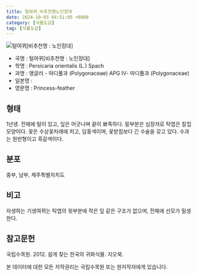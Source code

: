 ```yaml
---
title: 털여뀌_비추천명노인장대
date: 2024-10-03 04:51:05 +0800
category: [식물도감]
tag: [식물도감]
---
```




![털여뀌[비추천명 : 노인장대]](/fileUpload/plants/basic/Polygonaceae/Persicaria/19994/1_th2.JPG)
- 국명 : 털여뀌[비추천명 : 노인장대]
- 학명 : Persicaria orientalis (L.) Spach
- 과명 : 앵글러 - 마디풀과 (Polygonaceae) APG Ⅳ- 마디풀과 (Polygonaceae)
- 일본명 : 
- 영문명 : Princess-feather


## 형태
1년생. 전체에 털이 있고, 잎은 어긋나며 끝이 뾰족하다. 밑부분은 심장저로 탁엽은 칼집 모양이다. 꽃은 수상꽃차례에 피고, 담홍색이며, 꽃받침보다 긴 수술을 갖고 있다. 수과는 원반형이고 흑갈색이다.
## 분포
중부, 남부, 제주특별자치도
## 비고
자생하는 기생여뀌는 탁엽의 윗부분에 작은 잎 같은 구조가 없으며, 전체에 선모가 밀생한다.
## 참고문헌
국립수목원. 2012. 쉽게 찾는 한국의 귀화식물. 지오북.






본 데이터에 대한 모든 저작권리는 국립수목원 또는 원저작자에게 있습니다.
